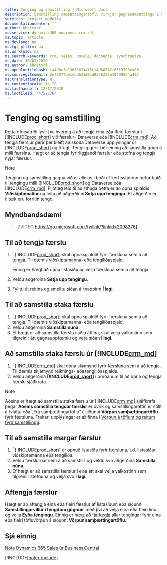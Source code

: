 ```yaml
---
title: Tenging og samstilling | Microsoft docs
description: Samstilling samþættingartöflu virkjar gagnasamþættingu í öllum færslum í töflu í Business Central og Dynamics 365 Sales töflu sem eru tengdar.
services: project-madeira
documentationcenter: ''
author: bholtorf
ms.service: dynamics365-business-central
ms.topic: article
ms.devlang: na
ms.tgt_pltfrm: na
ms.workload: na
ms.search.keywords: crm, sales, couple, decouple, synchronize
ms.date: 10/01/2020
ms.author: bholtorf
ms.openlocfilehash: fa4d6cfe13662613a73c14d68542f8319798ea80
ms.sourcegitcommit: 2e7307fbe1eb3b34d0ad9356226a19409054a402
ms.translationtype: HT
ms.contentlocale: is-IS
ms.lasthandoff: 12/17/2020
ms.locfileid: "4752676"
---
```

# <a name="coupling-and-synchronizing"></a>Tenging og samstilling
Þetta efnisatriði lýsir því hvernig á að tengja eina eða fleiri færslur í [!INCLUDE[prod_short](includes/prod_short.md)] við færslur í Dataverse eða [!INCLUDE[crm_md](includes/crm_md.md)]. Að tengja færslur gerir þér kleift að skoða Dataverse upplýsingar úr [!INCLUDE[prod_short](includes/prod_short.md)] og öfugt. Tenging gerir þér einnig að samstilla gögn á milli færslna. Hægt er að tengja fyrirliggjandi færslur eða stofna og tengja nýjar færslur.

> [!Note]
> Tenging og samstilling gagna við er aðeins í boði ef kerfisstjórinn hefur búið til tengingu milli [!INCLUDE[prod_short](includes/prod_short.md)] og Dataverse eða [!INCLUDE[crm_md](includes/crm_md.md)]. Fljótleg leið til að athuga þetta er að opna spjaldið **Viðskiptamaður** og leita að aðgerðinni **Setja upp tengingu**. Ef aðgerðin er tiltæk eru forritin tengd.   

## <a name="video-example"></a>Myndbandsdæmi

> [!VIDEO https://go.microsoft.com/fwlink/?linkid=2098376]

## <a name="to-couple-a-record"></a>Til að tengja færslu  
1.  Í [!INCLUDE[prod_short](includes/prod_short.md)] skal opna spjaldið fyrir færsluna sem á að tengja. Til dæmis viðskiptamanna- eða tengiliðaspjald.  

    Einnig er hægt að opna listasíðu og velja færsluna sem á að tengja.  

2.  Veldu aðgerðina **Setja upp tengingu**.  
3.  Fylltu út reitina og smelltu síðan á hnappinn **Í lagi**.  

## <a name="to-synchronize-a-single-record"></a>Til að samstilla staka færslu  
1.  Í [!INCLUDE[prod_short](includes/prod_short.md)] skal opna spjaldið fyrir færsluna sem á að tengja. Til dæmis viðskiptamanna- eða tengiliðaspjald.  
2.  Veldu aðgerðina **Samstilla núna**.  
3.  Ef hægt er að samstilla færslu í aðra áttina, skal velja valkostinn sem tilgreinir átt gagnauppfærslu og velja síðan **Í lagi**.  

## <a name="to-synchronize-a-single-record-from-crm_md"></a>Að samstilla staka færslu úr [!INCLUDE[crm_md](includes/crm_md.md)]  
1.  Í [!INCLUDE[crm_md](includes/crm_md.md)] skal opna skjámynd fyrir færsluna sem á að tengja. Til dæmis skjámynd reiknings- eða tengiliðaspjalds.  
2.  Veldu aðgerðina **[!INCLUDE[prod_short](includes/prod_short.md)]** í borðanum til að opna og tengja færslu sjálfkrafa.

> [!Note]
> Aðeins er hægt að samstilla staka færslu úr [!INCLUDE[crm_md](includes/crm_md.md)] sjálfkrafa þegar **Aðeins samstilla tengdar færslur** er óvirk og samstillingaráttin er stillt á tvíátta eða „Frá samþættingartöflu“ á síðunni **Vörpun samþættingartöflu** fyrir færsluna. Frekari upplýsingar er að finna í [Vörpun á töflum og reitum fyrir samstillingu](admin-how-to-modify-table-mappings-for-synchronization.md#creating-new-records).     

## <a name="to-synchronize-multiple-records"></a>Til að samstilla margar færslur  
1.  Í [!INCLUDE[prod_short](includes/prod_short.md)] er opnuð listasíða fyrir færsluna, t.d. listasíður viðskiptamanna eða tengiliða.  
2.  Veldu færslurnar sem á að samstilla og veldu svo aðgerðina **Samstilla núna**.  
3.  Ef hægt er að samstilla færslur í eina átt skal velja valkostinn sem tilgreinir stefnuna og velja svo **Í lagi**.  

## <a name="uncoupling-records"></a>Aftengja færslur
Hægt er að aftengja eina eða fleiri færslur af listasíðum eða síðunni **Samstillingarvillur í tengdum gögnum** með því að velja eina eða fleiri línu og velja **Eyða tengingu**. Einnig er hægt að fjarlægja allar tengingar fyrir eina eða fleiri töfluvörpun á síðunni **Vörpun samþættingartöflu**.

## <a name="see-also"></a>Sjá einnig  
[Nota Dynamics 365 Sales úr Business Central](marketing-integrate-dynamicscrm.md)


[!INCLUDE[footer-include](includes/footer-banner.md)]